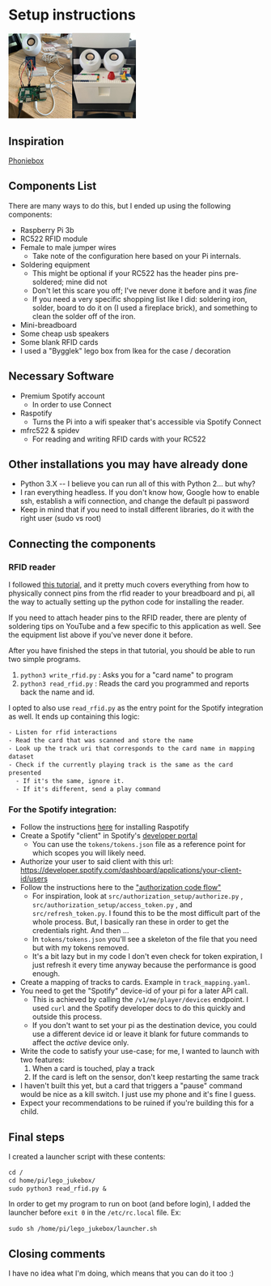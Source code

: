 # Setup instructions

<img src=img/components.jpg width="25%" height="25%" /><img src=img/box.jpg width="25%" height="25%" />


## Inspiration
[Phoniebox](http://phoniebox.de/index-en.html)

## Components List
There are many ways to do this, but I ended up using the following components:
- Raspberry Pi 3b
- RC522 RFID module
- Female to male jumper wires
    - Take note of the configuration here based on your Pi internals.
- Soldering equipment
    - This might be optional if your RC522 has the header pins pre-soldered; mine did not
    - Don't let this scare you off; I've never done it before and it was _fine_
    - If you need a very specific shopping list like I did: soldering iron, solder, board to do it on (I used a fireplace brick), and something to clean the solder off of the iron. 
- Mini-breadboard
- Some cheap usb speakers
- Some blank RFID cards
- I used a "Bygglek" lego box from Ikea for the case / decoration

## Necessary Software
- Premium Spotify account
  - In order to use Connect
- Raspotify
    - Turns the Pi into a wifi speaker that's accessible via Spotify Connect
- mfrc522 & spidev
    - For reading and writing RFID cards with your RC522

## Other installations you may have already done
- Python 3.X -- I believe you can run all of this with Python 2... but why?
- I ran everything headless. If you don't know how, Google how to enable ssh, establish a wifi connection, and change the default pi password
- Keep in mind that if you need to install different libraries, do it with the right user (sudo vs root)

## Connecting the components

### RFID reader
I followed [this tutorial](https://pimylifeup.com/raspberry-pi-rfid-rc522/), and it pretty much covers everything from how to physically connect pins from the rfid reader to your breadboard and pi, all the way to actually setting up the python code for installing the reader.

If you need to attach header pins to the RFID reader, there are plenty of soldering tips on YouTube and a few specific to this application as well. See the equipment list above if you've never done it before.

After you have finished the steps in that tutorial, you should be able to run two simple programs.

1. `python3 write_rfid.py` : Asks you for a "card name" to program
2. `python3 read_rfid.py` : Reads the card you programmed and reports back the name and id.

I opted to also use `read_rfid.py` as the entry point for the Spotify integration as well. It ends up containing this logic:
```
- Listen for rfid interactions
- Read the card that was scanned and store the name
- Look up the track uri that corresponds to the card name in mapping dataset
- Check if the currently playing track is the same as the card presented
  - If it's the same, ignore it.
  - If it's different, send a play command
```

### For the Spotify integration:
- Follow the instructions [here](https://github.com/dtcooper/raspotify) for installing Raspotify
- Create a Spotify "client" in Spotify's [developer portal](https://developer.spotify.com/dashboard/applications)
    - You can use the `tokens/tokens.json` file as a reference point for which scopes you will likely need.
- Authorize your user to said client with this url: https://developer.spotify.com/dashboard/applications/your-client-id/users 
- Follow the instructions here to the ["authorization code flow"](https://developer.spotify.com/documentation/general/guides/authorization/code-flow/)
    - For inspiration, look at `src/authorization_setup/authorize.py` , `src/authorization_setup/access_token.py` , and `src/refresh_token.py`. I found this to be the most difficult part of the whole process. But, I basically ran these in order to get the credentials right. And then ...
    - In `tokens/tokens.json` you'll see a skeleton of the file that you need but with my tokens removed.
    - It's a bit lazy but in my code I don't even check for token expiration, I just refresh it every time anyway because the performance is good enough.
- Create a mapping of tracks to cards. Example in `track_mapping.yaml`.
- You need to get the "Spotify" device-id of your pi for a later API call.
    - This is achieved by calling the `/v1/me/player/devices` endpoint. I used `curl` and the Spotify developer docs to do this quickly and outside this process.
    - If you don't want to set your pi as the destination device, you could use a different device id or leave it blank for future commands to affect the _active_ device only.
- Write the code to satisfy your use-case; for me, I wanted to launch with two features:
    1. When a card is touched, play a track
    2. If the card is left on the sensor, don't keep restarting the same track
- I haven't built this yet, but a card that triggers a "pause" command would be nice as a kill switch. I just use my phone and it's fine I guess.
- Expect your recommendations to be ruined if you're building this for a child.

## Final steps

I created a launcher script with these contents:

```
cd /
cd home/pi/lego_jukebox/
sudo python3 read_rfid.py &
```

In order to get my program to run on boot (and before login), I added the launcher before ```exit 0``` in the `/etc/rc.local` file. Ex:

```sudo sh /home/pi/lego_jukebox/launcher.sh```

## Closing comments

I have no idea what I'm doing, which means that you can do it too :) 